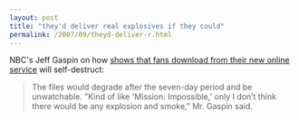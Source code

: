 ```yaml
---
layout: post
title: "they'd deliver real explosives if they could"
permalink: /2007/09/theyd-deliver-r.html
---
```


<p>NBC's Jeff Gaspin on how <a href="http://www.nytimes.com/2007/09/20/business/media/20nbc.html?ref=technology">shows that fans download from their new online service</a> will self-destruct:</p>

<blockquote>
  <p>The files would degrade after the seven-day period and be unwatchable. "Kind of like 'Mission: Impossible,' only I don’t think there would be any explosion and smoke," Mr. Gaspin said.</p>
</blockquote>



